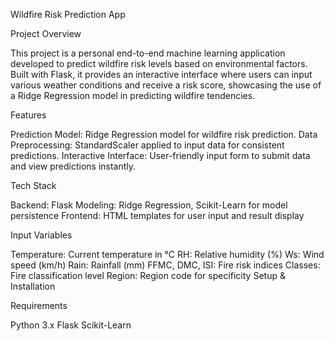 
Wildfire Risk Prediction App

Project Overview

This project is a personal end-to-end machine learning application developed to predict wildfire risk levels based on environmental factors. Built with Flask, it provides an interactive interface where users can input various weather conditions and receive a risk score, showcasing the use of a Ridge Regression model in predicting wildfire tendencies.

Features

Prediction Model: Ridge Regression model for wildfire risk prediction.
Data Preprocessing: StandardScaler applied to input data for consistent predictions.
Interactive Interface: User-friendly input form to submit data and view predictions instantly.

Tech Stack

Backend: Flask
Modeling: Ridge Regression, Scikit-Learn for model persistence
Frontend: HTML templates for user input and result display

Input Variables

Temperature: Current temperature in °C
RH: Relative humidity (%)
Ws: Wind speed (km/h)
Rain: Rainfall (mm)
FFMC, DMC, ISI: Fire risk indices
Classes: Fire classification level
Region: Region code for specificity
Setup & Installation

Requirements

Python 3.x
Flask
Scikit-Learn
